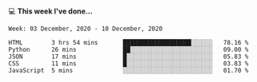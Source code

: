 💻 **This week I've done...**

<!--START_SECTION:waka-->
```text
Week: 03 December, 2020 - 10 December, 2020

HTML        3 hrs 54 mins       ███████████████████░░░░░░   78.16 % 
Python      26 mins             ██░░░░░░░░░░░░░░░░░░░░░░░   09.00 % 
JSON        17 mins             █░░░░░░░░░░░░░░░░░░░░░░░░   05.83 % 
CSS         11 mins             █░░░░░░░░░░░░░░░░░░░░░░░░   03.83 % 
JavaScript  5 mins              ░░░░░░░░░░░░░░░░░░░░░░░░░   01.70 %
```
<!--END_SECTION:waka-->
